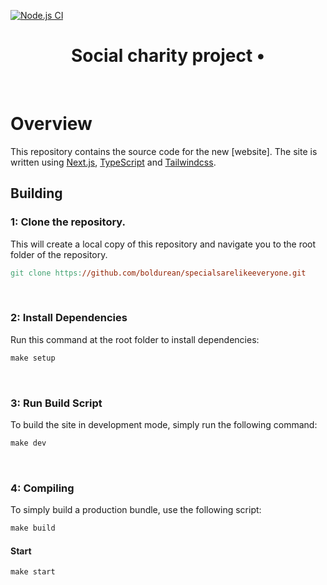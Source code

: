 [![Node.js CI](https://github.com/boldurean/specialsarelikeeveryone/actions/workflows/nodeCI.yml/badge.svg)](https://github.com/boldurean/specialsarelikeeveryone/actions)

<h1 align="center">Social charity project •</h1>
<br>

# Overview

This repository contains the source code for the new [website]. The site is written using [Next.js](https://nextjs.org/), [TypeScript](https://typescriptlang.org/) and [Tailwindcss](https://tailwindcss.com/).


## Building

### 1: Clone the repository.


This will create a local copy of this repository and navigate you to the root folder of the repository.


```makefile
git clone https://github.com/boldurean/specialsarelikeeveryone.git
```
<br>



### 2: Install Dependencies

Run this command at the root folder to install dependencies:

```makefile
make setup
```
<br>

### 3: Run Build Script

To build the site in development mode, simply run the following command:

```makefile
make dev
```
<br>

### 4: Compiling

To simply build a production bundle, use the following script:

```makefile
make build
```

#### Start 
```makefile
make start
```
